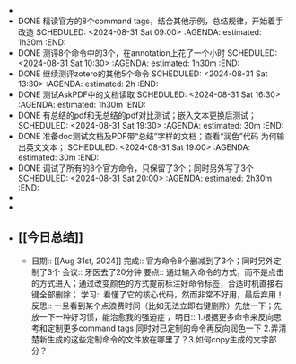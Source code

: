 -
- DONE 精读官方的8个command tags，结合其他示例，总结规律，开始着手改造
  SCHEDULED: <2024-08-31 Sat 09:00>
  :AGENDA:
  estimated: 1h30m
  :END:
- DONE 测评8个命令中的3个，在annotation上花了一个小时
  SCHEDULED: <2024-08-31 Sat 10:30>
  :AGENDA:
  estimated: 1h30m
  :END:
- DONE 继续测评zotero的其他5个命令
  SCHEDULED: <2024-08-31 Sat 13:30>
  :AGENDA:
  estimated: 2h
  :END:
- DONE 测试AskPDF中的文档读取
  SCHEDULED: <2024-08-31 Sat 16:30>
  :AGENDA:
  estimated: 1h30m
  :END:
- DONE 有总结的pdf和无总结的pdf对比测试；嵌入文本更换后测试；
  SCHEDULED: <2024-08-31 Sat 19:30>
  :AGENDA:
  estimated: 30m
  :END:
- DONE 准备doc测试文档及PDF带“总结”字样的文档；查看“润色”代码 为何输出英文文本；
  SCHEDULED: <2024-08-31 Sat 19:00>
  :AGENDA:
  estimated: 30m
  :END:
- DONE 调试了所有的8个官方命令，只保留了3个；同时另外写了3个
  SCHEDULED: <2024-08-31 Sat 20:00>
  :AGENDA:
  estimated: 2h30m
  :END:
-
-
- ## [[今日总结]]
	- 日期:: [[Aug 31st, 2024]]
	  完成:: 官方命令8个删减到了3个；同时另外定制了3个
	  会议:: 牙医去了20分钟
	  要点:: 通过输入命令的方式，而不是点击的方式进入；通过改变颜色的方式提前标注好命令标签，合适时机直接右键全部删除；
	  学习:: 看懂了它的核心代码，然而非常不好用，最后弃用！
	  反思:: 一旦看到某个点浪费时间（比如无法立即右键删除）先放一下；先放一下一种好习惯，能治愈我的强迫症；
	  明日:: 1.根据更多命令来反向思考和定制更多command tags 同时对已定制的命令再反向润色一下 2.弄清楚新生成的这些定制命令的文件放在哪里了？3.如何copy生成的文字部分？
